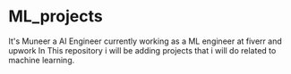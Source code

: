 # ML_projects
It's Muneer a AI Engineer currently working as a ML engineer at fiverr and upwork
In This repository i will be  adding projects that i will do related to machine learning.

